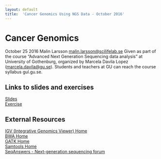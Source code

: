 ```yaml
---
layout: default
title:  'Cancer Genomics Using NGS Data - October 2016'
---
```

 
# Cancer Genomics
October 25 2016
Malin Larsson
malin.larsson@scilifelab.se
Given as part of the course “Advanced Next Generation Sequencing data analysis” at University of Gothenburg, organized by Marcela Davila Lopez (marcela.davila@gu.se). Students and teachers at GU can reach the course syllabus gul.gu.se.  

## Links to slides and exercises
[Slides](slides/cancer_genomics.pdf)    
[Exercise](labs/cancer_exercise)  



## External Resources
[IGV (Integrative Genomics Viewer) Home](https://www.broadinstitute.org/igv/)  
[BWA Home](http://bio-bwa.sourceforge.net/)  
[GATK Home](https://www.broadinstitute.org/gatk/)  
[Samtools Home](http://www.htslib.org/)  
[SeqAnswers - Next-generation sequencing forum](http://seqanswers.com/)  
